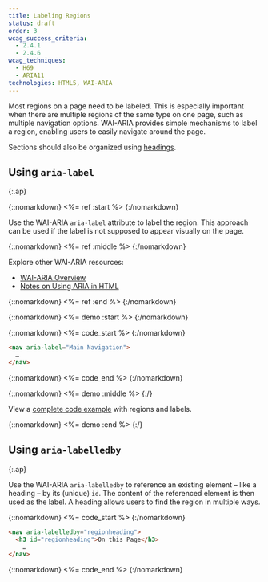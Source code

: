 ```yaml
---
title: Labeling Regions
status: draft
order: 3
wcag_success_criteria:
  - 2.4.1
  - 2.4.6
wcag_techniques:
  - H69
  - ARIA11
technologies: HTML5, WAI-ARIA
---
```

Most regions on a page need to be labeled. This is especially important when there are multiple regions of the same type on one page, such as multiple navigation options. WAI-ARIA provides simple mechanisms to label a region, enabling users to easily navigate around the page.

Sections should also be organized using [headings](headings.html).

## Using `aria-label`
{:.ap}

{::nomarkdown}
<%= ref :start %>
{:/nomarkdown}

Use the WAI-ARIA `aria-label` attribute to label the region. This approach can be used if the label is not supposed to appear visually on the page.

{::nomarkdown}
<%= ref :middle %>
{:/nomarkdown}

Explore other WAI-ARIA resources:

* [WAI-ARIA Overview](https://www.w3.org/WAI/intro/aria)
* [Notes on Using ARIA in HTML](https://www.w3.org/TR/aria-in-html/)

{::nomarkdown}
<%= ref :end %>
{:/nomarkdown}

{::nomarkdown}
<%= demo :start %>
{:/nomarkdown}

{::nomarkdown}
<%= code_start %>
{:/nomarkdown}

~~~html
<nav aria-label="Main Navigation">
  …
</nav>
~~~

{::nomarkdown}
<%= code_end %>
{:/nomarkdown}

{::nomarkdown}
<%= demo :middle %>
{:/}

View a [complete code example](example.html) with regions and labels.

{::nomarkdown}
<%= demo :end %>
{:/}

## Using `aria-labelledby`
{:.ap}

Use the WAI-ARIA `aria-labelledby` to reference an existing element – like a heading – by its (unique) `id`. The content of the referenced element is then used as the label. A heading allows users to find the region in multiple ways.

{::nomarkdown}
<%= code_start %>
{:/nomarkdown}

~~~html
<nav aria-labelledby="regionheading">
  <h3 id="regionheading">On this Page</h3>
    …
</nav>
~~~

{::nomarkdown}
<%= code_end %>
{:/nomarkdown}
